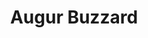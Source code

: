 ---
layout: bird
title: Augur Buzzard
genus: Buteo
species: Augur
size: 48-55cm.
published: true
imagestr:  | 
  1$This succesful hunter is in Debre Berhan College campus.,
  2,
  3,
  9$A dark morph. This birds partner appeared to be a the more common light morph.,
  5,
  6$Pursued by a Cape Crow. I have also seen it pursued by a kestrel and (mountain?) buzzard.
---